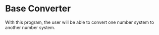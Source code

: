 # Base Converter
With this program, the user will be able to convert one number system to another number system. 
